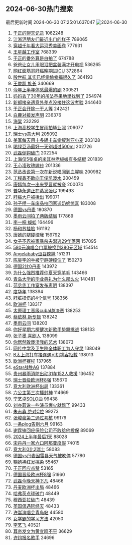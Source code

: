 ## 2024-06-30热门搜索 
最后更新时间 2024-06-30 07:25:01.637047 
![2024-06-30](https://imgs-storage.s3.us-east-005.backblazeb2.com/20240630/2024-06-30.png?versionId=4_z8fbbed132d73df8689c40f13_f109bdf310ab53542_d20240629_m232501_c005_v0501011_t0007_u01719703501610) 
1. [于正的聊天记录](https://s.weibo.com/weibo?q=%23%E4%BA%8E%E6%AD%A3%E7%9A%84%E8%81%8A%E5%A4%A9%E8%AE%B0%E5%BD%95%23&t=31&band_rank=1&Refer=top) 1062248
1. [江浙沪朋友们最近出门的样子](https://s.weibo.com/weibo?q=%23%E6%B1%9F%E6%B5%99%E6%B2%AA%E6%9C%8B%E5%8F%8B%E4%BB%AC%E6%9C%80%E8%BF%91%E5%87%BA%E9%97%A8%E7%9A%84%E6%A0%B7%E5%AD%90%23&t=31&band_rank=2&Refer=top) 789065
1. [穿越千年看大运河秀美画卷](https://s.weibo.com/weibo?q=%23%E7%A9%BF%E8%B6%8A%E5%8D%83%E5%B9%B4%E7%9C%8B%E5%A4%A7%E8%BF%90%E6%B2%B3%E7%A7%80%E7%BE%8E%E7%94%BB%E5%8D%B7%23&t=31&band_rank=3&Refer=top) 777931
1. [王星越工作室](https://s.weibo.com/weibo?q=%E7%8E%8B%E6%98%9F%E8%B6%8A%E5%B7%A5%E4%BD%9C%E5%AE%A4&t=31&band_rank=4&Refer=top) 768339
1. [于正的番外算是白拍了](https://s.weibo.com/weibo?q=%23%E4%BA%8E%E6%AD%A3%E7%9A%84%E7%95%AA%E5%A4%96%E7%AE%97%E6%98%AF%E7%99%BD%E6%8B%8D%E4%BA%86%23&t=31&band_rank=7&Refer=top) 674788
1. [爸爸让女儿用眼泪把盆装满才开电视](https://s.weibo.com/weibo?q=%23%E7%88%B8%E7%88%B8%E8%AE%A9%E5%A5%B3%E5%84%BF%E7%94%A8%E7%9C%BC%E6%B3%AA%E6%8A%8A%E7%9B%86%E8%A3%85%E6%BB%A1%E6%89%8D%E5%BC%80%E7%94%B5%E8%A7%86%23&t=31&band_rank=5&Refer=top) 536265
1. [网红面筋哥肝癌晚期进ICU](https://s.weibo.com/weibo?q=%23%E7%BD%91%E7%BA%A2%E9%9D%A2%E7%AD%8B%E5%93%A5%E8%82%9D%E7%99%8C%E6%99%9A%E6%9C%9F%E8%BF%9BICU%23&t=31&band_rank=9&Refer=top) 372864
1. [殷世航 其实已经偷偷幸福很久了](https://s.weibo.com/weibo?q=%E6%AE%B7%E4%B8%96%E8%88%AA%20%E5%85%B6%E5%AE%9E%E5%B7%B2%E7%BB%8F%E5%81%B7%E5%81%B7%E5%B9%B8%E7%A6%8F%E5%BE%88%E4%B9%85%E4%BA%86&t=31&band_rank=12&Refer=top) 364193
1. [王俊凯 族长](https://s.weibo.com/weibo?q=%E7%8E%8B%E4%BF%8A%E5%87%AF%20%E6%97%8F%E9%95%BF&t=31&band_rank=8&Refer=top) 340669
1. [今年上半年体感最爆的剧](https://s.weibo.com/weibo?q=%23%E4%BB%8A%E5%B9%B4%E4%B8%8A%E5%8D%8A%E5%B9%B4%E4%BD%93%E6%84%9F%E6%9C%80%E7%88%86%E7%9A%84%E5%89%A7%23&t=31&band_rank=14&Refer=top) 300521
1. [妈妈丢了30年的吊坠苹果地里找到了](https://s.weibo.com/weibo?q=%23%E5%A6%88%E5%A6%88%E4%B8%A2%E4%BA%8630%E5%B9%B4%E7%9A%84%E5%90%8A%E5%9D%A0%E8%8B%B9%E6%9E%9C%E5%9C%B0%E9%87%8C%E6%89%BE%E5%88%B0%E4%BA%86%23&t=31&band_rank=6&Refer=top) 254974
1. [新郎接亲遇意外差点没接住这波考验](https://s.weibo.com/weibo?q=%23%E6%96%B0%E9%83%8E%E6%8E%A5%E4%BA%B2%E9%81%87%E6%84%8F%E5%A4%96%E5%B7%AE%E7%82%B9%E6%B2%A1%E6%8E%A5%E4%BD%8F%E8%BF%99%E6%B3%A2%E8%80%83%E9%AA%8C%23&t=31&band_rank=10&Refer=top) 244640
1. [于正会开除一干人等](https://s.weibo.com/weibo?q=%23%E4%BA%8E%E6%AD%A3%E4%BC%9A%E5%BC%80%E9%99%A4%E4%B8%80%E5%B9%B2%E4%BA%BA%E7%AD%89%23&t=31&band_rank=11&Refer=top) 242421
1. [白鹿对接发声明](https://s.weibo.com/weibo?q=%23%E7%99%BD%E9%B9%BF%E5%AF%B9%E6%8E%A5%E5%8F%91%E5%A3%B0%E6%98%8E%23&t=31&band_rank=13&Refer=top) 236376
1. [海棠](https://s.weibo.com/weibo?q=%E6%B5%B7%E6%A3%A0&t=31&band_rank=15&Refer=top) 232292
1. [上海高校学生冒雨拍毕业照](https://s.weibo.com/weibo?q=%23%E4%B8%8A%E6%B5%B7%E9%AB%98%E6%A0%A1%E5%AD%A6%E7%94%9F%E5%86%92%E9%9B%A8%E6%8B%8D%E6%AF%95%E4%B8%9A%E7%85%A7%23&t=31&band_rank=16&Refer=top) 206077
1. [瑞士vs意大利](https://s.weibo.com/weibo?q=%23%E7%91%9E%E5%A3%ABvs%E6%84%8F%E5%A4%A7%E5%88%A9%23&t=31&band_rank=49&Refer=top) 205092
1. [美军每天用十多辆卡车偷叙利亚小麦](https://s.weibo.com/weibo?q=%23%E7%BE%8E%E5%86%9B%E6%AF%8F%E5%A4%A9%E7%94%A8%E5%8D%81%E5%A4%9A%E8%BE%86%E5%8D%A1%E8%BD%A6%E5%81%B7%E5%8F%99%E5%88%A9%E4%BA%9A%E5%B0%8F%E9%BA%A6%23&t=31&band_rank=17&Refer=top) 203128
1. [喝绿豆汤最好一天别超过500ml](https://s.weibo.com/weibo?q=%23%E5%96%9D%E7%BB%BF%E8%B1%86%E6%B1%A4%E6%9C%80%E5%A5%BD%E4%B8%80%E5%A4%A9%E5%88%AB%E8%B6%85%E8%BF%87500ml%23&t=31&band_rank=18&Refer=top) 202726
1. [武磊倒钩破门](https://s.weibo.com/weibo?q=%23%E6%AD%A6%E7%A3%8A%E5%80%92%E9%92%A9%E7%A0%B4%E9%97%A8%23&t=31&band_rank=19&Refer=top) 202254
1. [上海仅5张桌的米其林老板娘有多结棍](https://s.weibo.com/weibo?q=%23%E4%B8%8A%E6%B5%B7%E4%BB%855%E5%BC%A0%E6%A1%8C%E7%9A%84%E7%B1%B3%E5%85%B6%E6%9E%97%E8%80%81%E6%9D%BF%E5%A8%98%E6%9C%89%E5%A4%9A%E7%BB%93%E6%A3%8D%23&t=31&band_rank=20&Refer=top) 201839
1. [王心凌玫瑰嫁纱](https://s.weibo.com/weibo?q=%23%E7%8E%8B%E5%BF%83%E5%87%8C%E7%8E%AB%E7%91%B0%E5%AB%81%E7%BA%B1%23&t=31&band_rank=21&Refer=top) 201336
1. [范丞丞说第一次在新说唱闻到血腥味](https://s.weibo.com/weibo?q=%E8%8C%83%E4%B8%9E%E4%B8%9E%E8%AF%B4%E7%AC%AC%E4%B8%80%E6%AC%A1%E5%9C%A8%E6%96%B0%E8%AF%B4%E5%94%B1%E9%97%BB%E5%88%B0%E8%A1%80%E8%85%A5%E5%91%B3&t=31&band_rank=22&Refer=top) 200982
1. [丁程鑫不敢向王俊凯泼水](https://s.weibo.com/weibo?q=%23%E4%B8%81%E7%A8%8B%E9%91%AB%E4%B8%8D%E6%95%A2%E5%90%91%E7%8E%8B%E4%BF%8A%E5%87%AF%E6%B3%BC%E6%B0%B4%23&t=31&band_rank=23&Refer=top) 200459
1. [唐嫣每次一出来罗晋就被夸](https://s.weibo.com/weibo?q=%23%E5%94%90%E5%AB%A3%E6%AF%8F%E6%AC%A1%E4%B8%80%E5%87%BA%E6%9D%A5%E7%BD%97%E6%99%8B%E5%B0%B1%E8%A2%AB%E5%A4%B8%23&t=31&band_rank=24&Refer=top) 200074
1. [普华永道正在蒸发殆尽](https://s.weibo.com/weibo?q=%23%E6%99%AE%E5%8D%8E%E6%B0%B8%E9%81%93%E6%AD%A3%E5%9C%A8%E8%92%B8%E5%8F%91%E6%AE%86%E5%B0%BD%23&t=31&band_rank=25&Refer=top) 199493
1. [肝癌大户被揪出](https://s.weibo.com/weibo?q=%23%E8%82%9D%E7%99%8C%E5%A4%A7%E6%88%B7%E8%A2%AB%E6%8F%AA%E5%87%BA%23&t=31&band_rank=26&Refer=top) 199071
1. [孙子攒一车废品拉回家送奶奶惊喜](https://s.weibo.com/weibo?q=%23%E5%AD%99%E5%AD%90%E6%94%92%E4%B8%80%E8%BD%A6%E5%BA%9F%E5%93%81%E6%8B%89%E5%9B%9E%E5%AE%B6%E9%80%81%E5%A5%B6%E5%A5%B6%E6%83%8A%E5%96%9C%23&t=31&band_rank=25&Refer=top) 183008
1. [德国vs丹麦](https://s.weibo.com/weibo?q=%23%E5%BE%B7%E5%9B%BDvs%E4%B8%B9%E9%BA%A6%23&t=31&band_rank=50&Refer=top) 180870
1. [墨雨云间拍了两版结局](https://s.weibo.com/weibo?q=%23%E5%A2%A8%E9%9B%A8%E4%BA%91%E9%97%B4%E6%8B%8D%E4%BA%86%E4%B8%A4%E7%89%88%E7%BB%93%E5%B1%80%23&t=31&band_rank=27&Refer=top) 177869
1. [李一桐 蜈蚣](https://s.weibo.com/weibo?q=%E6%9D%8E%E4%B8%80%E6%A1%90%20%E8%9C%88%E8%9A%A3&t=31&band_rank=8&Refer=top) 164496
1. [杨和苏挂脸](https://s.weibo.com/weibo?q=%23%E6%9D%A8%E5%92%8C%E8%8B%8F%E6%8C%82%E8%84%B8%23&t=31&band_rank=28&Refer=top) 161192
1. [唐嫣的腿硬控我](https://s.weibo.com/weibo?q=%23%E5%94%90%E5%AB%A3%E7%9A%84%E8%85%BF%E7%A1%AC%E6%8E%A7%E6%88%91%23&t=31&band_rank=29&Refer=top) 159792
1. [女子不忍被家暴杀夫潜逃29年落网](https://s.weibo.com/weibo?q=%23%E5%A5%B3%E5%AD%90%E4%B8%8D%E5%BF%8D%E8%A2%AB%E5%AE%B6%E6%9A%B4%E6%9D%80%E5%A4%AB%E6%BD%9C%E9%80%8329%E5%B9%B4%E8%90%BD%E7%BD%91%23&t=31&band_rank=30&Refer=top) 157095
1. [580元演唱会门票被换到380元区域](https://s.weibo.com/weibo?q=%23580%E5%85%83%E6%BC%94%E5%94%B1%E4%BC%9A%E9%97%A8%E7%A5%A8%E8%A2%AB%E6%8D%A2%E5%88%B0380%E5%85%83%E5%8C%BA%E5%9F%9F%23&t=31&band_rank=31&Refer=top) 154514
1. [Angelababy涩谷辣妹](https://s.weibo.com/weibo?q=%23Angelababy%E6%B6%A9%E8%B0%B7%E8%BE%A3%E5%A6%B9%23&t=31&band_rank=32&Refer=top) 151231
1. [陈昊宇的手被宁静硬控住了](https://s.weibo.com/weibo?q=%23%E9%99%88%E6%98%8A%E5%AE%87%E7%9A%84%E6%89%8B%E8%A2%AB%E5%AE%81%E9%9D%99%E7%A1%AC%E6%8E%A7%E4%BD%8F%E4%BA%86%23&t=31&band_rank=33&Refer=top) 150273
1. [德国2比0丹麦](https://s.weibo.com/weibo?q=%23%E5%BE%B7%E5%9B%BD2%E6%AF%940%E4%B8%B9%E9%BA%A6%23&t=31&band_rank=19&Refer=top) 143972
1. [为什么强烈推荐你夏天穿羊毛](https://s.weibo.com/weibo?q=%23%E4%B8%BA%E4%BB%80%E4%B9%88%E5%BC%BA%E7%83%88%E6%8E%A8%E8%8D%90%E4%BD%A0%E5%A4%8F%E5%A4%A9%E7%A9%BF%E7%BE%8A%E6%AF%9B%23&t=31&band_rank=34&Refer=top) 143466
1. [青岛大学的毕业典礼为什么那么火](https://s.weibo.com/weibo?q=%E9%9D%92%E5%B2%9B%E5%A4%A7%E5%AD%A6%E7%9A%84%E6%AF%95%E4%B8%9A%E5%85%B8%E7%A4%BC%E4%B8%BA%E4%BB%80%E4%B9%88%E9%82%A3%E4%B9%88%E7%81%AB&t=31&band_rank=35&Refer=top) 140481
1. [范丞丞工作室发布声明](https://s.weibo.com/weibo?q=%23%E8%8C%83%E4%B8%9E%E4%B8%9E%E5%B7%A5%E4%BD%9C%E5%AE%A4%E5%8F%91%E5%B8%83%E5%A3%B0%E6%98%8E%23&t=31&band_rank=36&Refer=top) 138397
1. [度华年](https://s.weibo.com/weibo?q=%E5%BA%A6%E5%8D%8E%E5%B9%B4&t=31&band_rank=37&Refer=top) 138394
1. [肝脏损伤的4个信号](https://s.weibo.com/weibo?q=%23%E8%82%9D%E8%84%8F%E6%8D%9F%E4%BC%A4%E7%9A%844%E4%B8%AA%E4%BF%A1%E5%8F%B7%23&t=31&band_rank=38&Refer=top) 138356
1. [欧洲杯](https://s.weibo.com/weibo?q=%E6%AC%A7%E6%B4%B2%E6%9D%AF&t=31&band_rank=39&Refer=top) 138317
1. [太原理工晋级cubal总决赛](https://s.weibo.com/weibo?q=%23%E5%A4%AA%E5%8E%9F%E7%90%86%E5%B7%A5%E6%99%8B%E7%BA%A7cubal%E6%80%BB%E5%86%B3%E8%B5%9B%23&t=31&band_rank=40&Refer=top) 138253
1. [蔡依林 新专辑](https://s.weibo.com/weibo?q=%E8%94%A1%E4%BE%9D%E6%9E%97%20%E6%96%B0%E4%B8%93%E8%BE%91&t=31&band_rank=41&Refer=top) 138242
1. [墨雨云间](https://s.weibo.com/weibo?q=%E5%A2%A8%E9%9B%A8%E4%BA%91%E9%97%B4&t=31&band_rank=42&Refer=top) 138203
1. [你好星期六檀健次新歌手势舞挑战](https://s.weibo.com/weibo?q=%23%E4%BD%A0%E5%A5%BD%E6%98%9F%E6%9C%9F%E5%85%AD%E6%AA%80%E5%81%A5%E6%AC%A1%E6%96%B0%E6%AD%8C%E6%89%8B%E5%8A%BF%E8%88%9E%E6%8C%91%E6%88%98%23&t=31&band_rank=43&Refer=top) 138133
1. [张子墨 喜剧人](https://s.weibo.com/weibo?q=%E5%BC%A0%E5%AD%90%E5%A2%A8%20%E5%96%9C%E5%89%A7%E4%BA%BA&t=31&band_rank=44&Refer=top) 138099
1. [你居然敢亵渎我的艺术](https://s.weibo.com/weibo?q=%23%E4%BD%A0%E5%B1%85%E7%84%B6%E6%95%A2%E4%BA%B5%E6%B8%8E%E6%88%91%E7%9A%84%E8%89%BA%E6%9C%AF%23&t=31&band_rank=45&Refer=top) 138073
1. [网传中学及卫生院全体职工为人守灵](https://s.weibo.com/weibo?q=%23%E7%BD%91%E4%BC%A0%E4%B8%AD%E5%AD%A6%E5%8F%8A%E5%8D%AB%E7%94%9F%E9%99%A2%E5%85%A8%E4%BD%93%E8%81%8C%E5%B7%A5%E4%B8%BA%E4%BA%BA%E5%AE%88%E7%81%B5%23&t=31&band_rank=46&Refer=top) 138049
1. [B太上海打车接连遇司机挑客拒载](https://s.weibo.com/weibo?q=%23B%E5%A4%AA%E4%B8%8A%E6%B5%B7%E6%89%93%E8%BD%A6%E6%8E%A5%E8%BF%9E%E9%81%87%E5%8F%B8%E6%9C%BA%E6%8C%91%E5%AE%A2%E6%8B%92%E8%BD%BD%23&t=31&band_rank=47&Refer=top) 138013
1. [欧洲杯赛程](https://s.weibo.com/weibo?q=%E6%AC%A7%E6%B4%B2%E6%9D%AF%E8%B5%9B%E7%A8%8B&t=31&band_rank=48&Refer=top) 137965
1. [eStar战胜AG](https://s.weibo.com/weibo?q=%23eStar%E6%88%98%E8%83%9CAG%23&t=31&band_rank=50&Refer=top) 137884
1. [贵州暴雨消防出动31车152人救援](https://s.weibo.com/weibo?q=%23%E8%B4%B5%E5%B7%9E%E6%9A%B4%E9%9B%A8%E6%B6%88%E9%98%B2%E5%87%BA%E5%8A%A831%E8%BD%A6152%E4%BA%BA%E6%95%91%E6%8F%B4%23&t=31&band_rank=27&Refer=top) 136452
1. [瑞士晋级欧洲杯8强](https://s.weibo.com/weibo?q=%23%E7%91%9E%E5%A3%AB%E6%99%8B%E7%BA%A7%E6%AC%A7%E6%B4%B2%E6%9D%AF8%E5%BC%BA%23&t=31&band_rank=12&Refer=top) 135670
1. [意大利欧洲杯出局](https://s.weibo.com/weibo?q=%23%E6%84%8F%E5%A4%A7%E5%88%A9%E6%AC%A7%E6%B4%B2%E6%9D%AF%E5%87%BA%E5%B1%80%23&t=31&band_rank=13&Refer=top) 133361
1. [六公主第三次播封神](https://s.weibo.com/weibo?q=%23%E5%85%AD%E5%85%AC%E4%B8%BB%E7%AC%AC%E4%B8%89%E6%AC%A1%E6%92%AD%E5%B0%81%E7%A5%9E%23&t=31&band_rank=25&Refer=top) 114669
1. [宁艺卓SOLO曲](https://s.weibo.com/weibo?q=%E5%AE%81%E8%89%BA%E5%8D%93SOLO%E6%9B%B2&t=31&band_rank=45&Refer=top) 99438
1. [刘亦菲说一些演员爆火就飘了](https://s.weibo.com/weibo?q=%23%E5%88%98%E4%BA%A6%E8%8F%B2%E8%AF%B4%E4%B8%80%E4%BA%9B%E6%BC%94%E5%91%98%E7%88%86%E7%81%AB%E5%B0%B1%E9%A3%98%E4%BA%86%23&t=31&band_rank=45&Refer=top) 99433
1. [朱志鑫 绝对C位](https://s.weibo.com/weibo?q=%E6%9C%B1%E5%BF%97%E9%91%AB%20%E7%BB%9D%E5%AF%B9C%E4%BD%8D&t=31&band_rank=42&Refer=top) 99273
1. [张峻豪第二通过考核](https://s.weibo.com/weibo?q=%23%E5%BC%A0%E5%B3%BB%E8%B1%AA%E7%AC%AC%E4%BA%8C%E9%80%9A%E8%BF%87%E8%80%83%E6%A0%B8%23&t=31&band_rank=48&Refer=top) 99179
1. [一条plog告别六月](https://s.weibo.com/weibo?q=%23%E4%B8%80%E6%9D%A1plog%E5%91%8A%E5%88%AB%E5%85%AD%E6%9C%88%23&t=31&band_rank=49&Refer=top) 99163
1. [谢霆锋回应保险公司不敢给他投保](https://s.weibo.com/weibo?q=%23%E8%B0%A2%E9%9C%86%E9%94%8B%E5%9B%9E%E5%BA%94%E4%BF%9D%E9%99%A9%E5%85%AC%E5%8F%B8%E4%B8%8D%E6%95%A2%E7%BB%99%E4%BB%96%E6%8A%95%E4%BF%9D%23&t=31&band_rank=45&Refer=top) 89069
1. [2024上半年最后1天](https://s.weibo.com/weibo?q=%232024%E4%B8%8A%E5%8D%8A%E5%B9%B4%E6%9C%80%E5%90%8E1%E5%A4%A9%23&t=31&band_rank=38&Refer=top) 88028
1. [宋丹丹一家六口阿那亚度假](https://s.weibo.com/weibo?q=%23%E5%AE%8B%E4%B8%B9%E4%B8%B9%E4%B8%80%E5%AE%B6%E5%85%AD%E5%8F%A3%E9%98%BF%E9%82%A3%E4%BA%9A%E5%BA%A6%E5%81%87%23&t=31&band_rank=27&Refer=top) 74015
1. [意大利0比2瑞士](https://s.weibo.com/weibo?q=%23%E6%84%8F%E5%A4%A7%E5%88%A90%E6%AF%942%E7%91%9E%E5%A3%AB%23&t=31&band_rank=31&Refer=top) 58083
1. [德国vs丹麦因雷暴天气被吹停](https://s.weibo.com/weibo?q=%23%E5%BE%B7%E5%9B%BDvs%E4%B8%B9%E9%BA%A6%E5%9B%A0%E9%9B%B7%E6%9A%B4%E5%A4%A9%E6%B0%94%E8%A2%AB%E5%90%B9%E5%81%9C%23&t=31&band_rank=32&Refer=top) 57780
1. [鞠婧祎红发挑染](https://s.weibo.com/weibo?q=%23%E9%9E%A0%E5%A9%A7%E7%A5%8E%E7%BA%A2%E5%8F%91%E6%8C%91%E6%9F%93%23&t=31&band_rank=34&Refer=top) 55467
1. [于正回应点赞](https://s.weibo.com/weibo?q=%23%E4%BA%8E%E6%AD%A3%E5%9B%9E%E5%BA%94%E7%82%B9%E8%B5%9E%23&t=31&band_rank=30&Refer=top) 53165
1. [德国晋级欧洲杯8强](https://s.weibo.com/weibo?q=%23%E5%BE%B7%E5%9B%BD%E6%99%8B%E7%BA%A7%E6%AC%A7%E6%B4%B2%E6%9D%AF8%E5%BC%BA%23&t=31&band_rank=34&Refer=top) 51960
1. [武磊今晚天神下凡](https://s.weibo.com/weibo?q=%23%E6%AD%A6%E7%A3%8A%E4%BB%8A%E6%99%9A%E5%A4%A9%E7%A5%9E%E4%B8%8B%E5%87%A1%23&t=31&band_rank=49&Refer=top) 48466
1. [丹麦欧洲杯出局](https://s.weibo.com/weibo?q=%23%E4%B8%B9%E9%BA%A6%E6%AC%A7%E6%B4%B2%E6%9D%AF%E5%87%BA%E5%B1%80%23&t=31&band_rank=44&Refer=top) 48466
1. [哈弗茨点球破门](https://s.weibo.com/weibo?q=%23%E5%93%88%E5%BC%97%E8%8C%A8%E7%82%B9%E7%90%83%E7%A0%B4%E9%97%A8%23&t=31&band_rank=46&Refer=top) 48449
1. [穆西亚拉破门](https://s.weibo.com/weibo?q=%23%E7%A9%86%E8%A5%BF%E4%BA%9A%E6%8B%89%E7%A0%B4%E9%97%A8%23&t=31&band_rank=47&Refer=top) 48439
1. [英国偶遇阮经天](https://s.weibo.com/weibo?q=%23%E8%8B%B1%E5%9B%BD%E5%81%B6%E9%81%87%E9%98%AE%E7%BB%8F%E5%A4%A9%23&t=31&band_rank=46&Refer=top) 48433
1. [许嵩演唱会青岛站](https://s.weibo.com/weibo?q=%E8%AE%B8%E5%B5%A9%E6%BC%94%E5%94%B1%E4%BC%9A%E9%9D%92%E5%B2%9B%E7%AB%99&t=31&band_rank=46&Refer=top) 44580
1. [女学霸的学习方法](https://s.weibo.com/weibo?q=%E5%A5%B3%E5%AD%A6%E9%9C%B8%E7%9A%84%E5%AD%A6%E4%B9%A0%E6%96%B9%E6%B3%95&t=31&band_rank=50&Refer=top) 42050
1. [李艺飞](https://s.weibo.com/weibo?q=%E6%9D%8E%E8%89%BA%E9%A3%9E&t=31&band_rank=49&Refer=top) 40521
1. [耳帝发文为黄宣鸣不平](https://s.weibo.com/weibo?q=%23%E8%80%B3%E5%B8%9D%E5%8F%91%E6%96%87%E4%B8%BA%E9%BB%84%E5%AE%A3%E9%B8%A3%E4%B8%8D%E5%B9%B3%23&t=31&band_rank=46&Refer=top) 36629
1. [许钧报名歌手](https://s.weibo.com/weibo?q=%23%E8%AE%B8%E9%92%A7%E6%8A%A5%E5%90%8D%E6%AD%8C%E6%89%8B%23&t=31&band_rank=43&Refer=top) 24696
